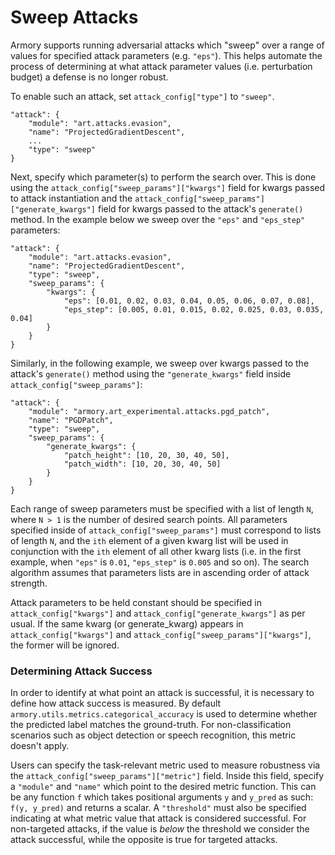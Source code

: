 # Sweep Attacks

Armory supports running adversarial attacks which "sweep" over a range of values for specified 
attack parameters (e.g. `"eps"`). This helps automate the process of determining at what 
attack parameter values (i.e. perturbation budget) a defense is no longer robust.

To enable such an attack, set `attack_config["type"]` to `"sweep"`. 
```aidl
"attack": {
    "module": "art.attacks.evasion",
    "name": "ProjectedGradientDescent",
    ...
    "type": "sweep"
}
```

Next, specify which parameter(s) to perform the search over. This is done using the 
`attack_config["sweep_params"]["kwargs"]` field for kwargs passed to attack instantiation and the
`attack_config["sweep_params"]["generate_kwargs"]` field for kwargs passed to the attack's 
`generate()` method. In the example below we sweep over the `"eps"` and `"eps_step"` 
parameters:

```aidl
"attack": {
    "module": "art.attacks.evasion",
    "name": "ProjectedGradientDescent",
    "type": "sweep",
    "sweep_params": {
        "kwargs": {
            "eps": [0.01, 0.02, 0.03, 0.04, 0.05, 0.06, 0.07, 0.08],
            "eps_step": [0.005, 0.01, 0.015, 0.02, 0.025, 0.03, 0.035, 0.04]
        }
    }
}
```

Similarly, in the following example, we sweep over kwargs passed to the attack's `generate()` method 
using the `"generate_kwargs"` field inside `attack_config["sweep_params"]`:
```aidl
"attack": {
    "module": "armory.art_experimental.attacks.pgd_patch",
    "name": "PGDPatch",
    "type": "sweep",
    "sweep_params": {
        "generate_kwargs": {
            "patch_height": [10, 20, 30, 40, 50],
            "patch_width": [10, 20, 30, 40, 50]
        }
    }
}
```

Each range of sweep parameters must be specified with a list of length `N`, where `N > 1` is 
the number of desired search points. All parameters specified inside of 
`attack_config["sweep_params"]` must correspond to lists of length `N`, and the `ith` element of
a given kwarg list will be used in conjunction with the `ith` element of all other kwarg 
lists (i.e. in the first example, when `"eps"` is `0.01`, `"eps_step"` is `0.005` and so on). The
search algorithm assumes that parameters lists are in ascending order of attack strength.

Attack parameters to be held constant should be specified in `attack_config["kwargs"]` and
`attack_config["generate_kwargs"]` as per usual. If the same kwarg (or generate_kwarg) appears in `attack_config["kwargs"]`
and `attack_config["sweep_params"]["kwargs"]`, the former will be ignored. 


### Determining Attack Success
In order to identify at what point an attack is successful, it is necessary to define how
attack success is measured. By default `armory.utils.metrics.categorical_accuracy` is used to 
determine whether the predicted label matches the ground-truth. For non-classification 
scenarios such as object detection or speech recognition, this metric doesn't apply. 

Users can specify the task-relevant metric used to measure robustness via the 
`attack_config["sweep_params"]["metric"]` field. Inside this field, specify a `"module"` and
`"name"` which point to the desired metric function. This can be any function `f` which takes
positional arguments `y` and `y_pred` as such: `f(y, y_pred)` and returns a scalar. A 
`"threshold"` must also be specified indicating at what metric value that attack is 
considered successful. For non-targeted attacks, if the value is *below* the threshold we 
consider the attack successful, while the opposite is true for targeted attacks.
